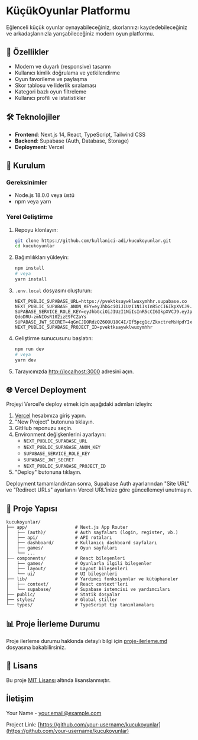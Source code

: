 # KüçükOyunlar Platformu

Eğlenceli küçük oyunlar oynayabileceğiniz, skorlarınızı kaydedebileceğiniz ve arkadaşlarınızla yarışabileceğiniz modern oyun platformu.

## 🚀 Özellikler

- Modern ve duyarlı (responsive) tasarım
- Kullanıcı kimlik doğrulama ve yetkilendirme
- Oyun favorileme ve paylaşma
- Skor tablosu ve liderlik sıralaması
- Kategori bazlı oyun filtreleme
- Kullanıcı profili ve istatistikler

## 🛠️ Teknolojiler

- **Frontend**: Next.js 14, React, TypeScript, Tailwind CSS
- **Backend**: Supabase (Auth, Database, Storage)
- **Deployment**: Vercel

## 🔧 Kurulum

### Gereksinimler

- Node.js 18.0.0 veya üstü
- npm veya yarn

### Yerel Geliştirme

1. Repoyu klonlayın:
   ```bash
   git clone https://github.com/kullanici-adi/kucukoyunlar.git
   cd kucukoyunlar
   ```

2. Bağımlılıkları yükleyin:
   ```bash
   npm install
   # veya
   yarn install
   ```

3. `.env.local` dosyasını oluşturun:
   ```
   NEXT_PUBLIC_SUPABASE_URL=https://pvektksaywklwuxymhhr.supabase.co
   NEXT_PUBLIC_SUPABASE_ANON_KEY=eyJhbGciOiJIUzI1NiIsInR5cCI6IkpXVCJ9.eyJpc3MiOiJzdXBhYmFzZSIsInJlZiI6InB2ZWt0a3NheXdrbHd1eHltaGhyIiwicm9sZSI6ImFub24iLCJpYXQiOjE3NDE1NDI4OTAsImV4cCI6MjA1NzExODg5MH0.m89njLr3kMhcMqJqAX_18aekdEly8ywveY2bkFuHF7o
   SUPABASE_SERVICE_ROLE_KEY=eyJhbGciOiJIUzI1NiIsInR5cCI6IkpXVCJ9.eyJpc3MiOiJzdXBhYmFzZSIsInJlZiI6InB2ZWt0a3NheXdrbHd1eHltaGhyIiwicm9sZSI6InNlcnZpY2Vfcm9sZSIsImlhdCI6MTc0MTU0Mjg5MCwiZXhwIjoyMDU3MTE4ODkwfQ.2CpiUGsq4HaDGOu-QdoDRU-zmNIOsR102izE9FCZaYs
   SUPABASE_JWT_SECRET=4qGnCJDORdzQZ6OOU18C4I/If5pcg1c/ZkxctreMsHpdYIxEcGqGnbavYb1cJqnTWLAYlY27avPgPWVzN/ZVWQ==
   NEXT_PUBLIC_SUPABASE_PROJECT_ID=pvektksaywklwuxymhhr
   ```

4. Geliştirme sunucusunu başlatın:
   ```bash
   npm run dev
   # veya
   yarn dev
   ```

5. Tarayıcınızda [http://localhost:3000](http://localhost:3000) adresini açın.

## 🌐 Vercel Deployment

Projeyi Vercel'e deploy etmek için aşağıdaki adımları izleyin:

1. [Vercel](https://vercel.com) hesabınıza giriş yapın.
2. "New Project" butonuna tıklayın.
3. GitHub reponuzu seçin.
4. Environment değişkenlerini ayarlayın:
   - `NEXT_PUBLIC_SUPABASE_URL`
   - `NEXT_PUBLIC_SUPABASE_ANON_KEY`
   - `SUPABASE_SERVICE_ROLE_KEY`
   - `SUPABASE_JWT_SECRET`
   - `NEXT_PUBLIC_SUPABASE_PROJECT_ID`
5. "Deploy" butonuna tıklayın.

Deployment tamamlandıktan sonra, Supabase Auth ayarlarından "Site URL" ve "Redirect URLs" ayarlarını Vercel URL'inize göre güncellemeyi unutmayın.

## 📝 Proje Yapısı

```
kucukoyunlar/
├── app/                  # Next.js App Router
│   ├── (auth)/           # Auth sayfaları (login, register, vb.)
│   ├── api/              # API rotaları
│   ├── dashboard/        # Kullanıcı dashboard sayfaları
│   ├── games/            # Oyun sayfaları
│   └── ...
├── components/           # React bileşenleri
│   ├── games/            # Oyunlarla ilgili bileşenler
│   ├── layout/           # Layout bileşenleri
│   └── ui/               # UI bileşenleri
├── lib/                  # Yardımcı fonksiyonlar ve kütüphaneler
│   ├── context/          # React context'leri
│   └── supabase/         # Supabase istemcisi ve yardımcıları
├── public/               # Statik dosyalar
├── styles/               # Global stiller
└── types/                # TypeScript tip tanımlamaları
```

## 📊 Proje İlerleme Durumu

Proje ilerleme durumu hakkında detaylı bilgi için [proje-ilerleme.md](./docs/proje-ilerleme.md) dosyasına bakabilirsiniz.

## 📄 Lisans

Bu proje [MIT Lisansı](LICENSE) altında lisanslanmıştır.

## İletişim

Your Name - your.email@example.com

Project Link: [https://github.com/your-username/kucukoyunlar](https://github.com/your-username/kucukoyunlar) 